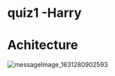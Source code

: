 
# quiz1 -Harry

# Achitecture

![messageImage_1631280902593](https://user-images.githubusercontent.com/16721067/132863735-0b58e2c1-cdf4-4a63-9286-35b40e25b47d.jpg)

